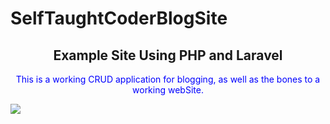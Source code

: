 # SelfTaughtCoderBlogSite
<h2 style="text-align:center;">Example Site Using PHP and Laravel</h2>
<p style="text-align:center;color:blue;">This is a working CRUD application for blogging, as well as the bones to a working webSite.</p>
<img src='https://i0.wp.com/www.inkyourcode.com/wp-content/uploads/2016/09/crud_operation_sapui5.gif?fit=635%2C362'>
